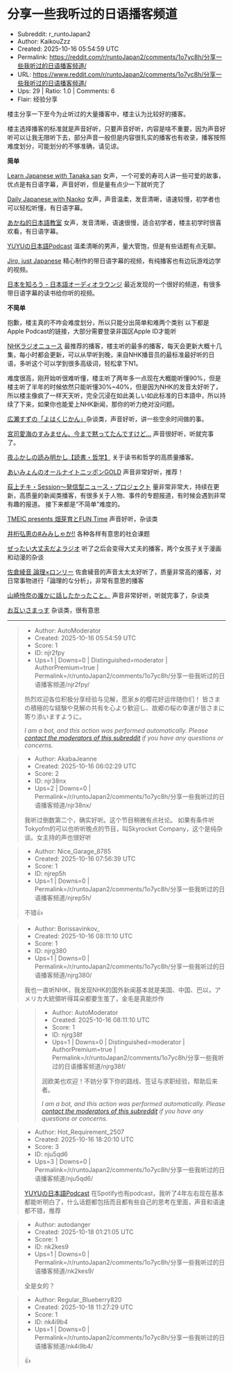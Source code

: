 # 分享一些我听过的日语播客频道

- Subreddit: r_runtoJapan2
- Author: KaikouZzz
- Created: 2025-10-16 05:54:59 UTC
- Permalink: https://reddit.com/r/runtoJapan2/comments/1o7yc8h/分享一些我听过的日语播客频道/
- URL: https://www.reddit.com/r/runtoJapan2/comments/1o7yc8h/分享一些我听过的日语播客频道/
- Ups: 29 | Ratio: 1.0 | Comments: 6
- Flair: 经验分享


楼主分享一下至今为止听过的大量播客中，楼主认为比较好的播客。

楼主选择播客的标准就是声音好听，只要声音好听，内容是啥不重要，因为声音好听可以让我无限听下去，部分声音一般但是内容很扎实的播客也有收录，播客按照难度划分，可能划分的不够准确，请见谅。

**简单**

[Learn Japanese with Tanaka
san](https://www.youtube.com/@japanese_tanakasan/videos)
女声，一个可爱的寿司人讲一些可爱的故事，优点是有日语字幕，声音好听，但是量有点少一下就听完了

[Daily Japanese with
Naoko](https://www.youtube.com/@DailyJapanese/videos)
女声，声音温柔，发音清晰，语速较慢，初学者也可以轻松听懂，有日语字幕。

[あかね的日本語教室](https://www.youtube.com/@Akane-JapaneseClass)
女声，发音清晰，语速很慢，适合初学者，楼主初学时很喜欢看，有日语字幕。

[YUYUの日本語Podcast](https://www.youtube.com/@yuyunihongopodcast/videos)
温柔清晰的男声，量大管饱，但是有些话题有点无聊。

[Jiro, just Japanese](https://www.youtube.com/@JiroJapanese/videos)
精心制作的带日语字幕的视频，有纯播客也有边玩游戏边学的视频。

[日本を知ろう -
日本語オーディオラウンジ](https://www.youtube.com/@NihongAudioLounge/videos)
最近发现的一个很好的频道，有很多带日语字幕的读书给你听的视频。

**不简单**

抱歉，楼主真的不咋会难度划分，所以只能分出简单和难两个类别 以下都是Apple
Podcast的链接，大部分需要登录非国区Apple ID才能听

[NHKラジオニュース](https://podcasts.apple.com/jp/podcast/nhk%E3%83%A9%E3%82%B8%E3%82%AA%E3%83%8B%E3%83%A5%E3%83%BC%E3%82%B9/id400203229)
最推荐的播客，楼主听的最多的播客，每天会更新大概十几集，每小时都会更新，可以从早听到晚，来自NHK播音员的最标准最好听的日语，多听这个可以学到很多高级词，轻松拿下N1。

难度很高，刚开始听很难听懂，楼主听了两年多一点现在大概能听懂90%，但是楼主听了半年的时候依然只能听懂30%~40%，但是因为NHK的发音太好听了，所以楼主像疯了一样天天听，完全沉浸在如此美しい如此标准的日本語中，所以持续了下来，如果你也能爱上NHK新闻，那你的听力绝对没问题。

[広瀬すずの「よはくじかん」](https://podcasts.apple.com/jp/podcast/%E5%BA%83%E7%80%AC%E3%81%99%E3%81%9A%E3%81%AE-%E3%82%88%E3%81%AF%E3%81%8F%E3%81%98%E3%81%8B%E3%82%93/id1712799353)杂谈类，声音好听，讲一些空余时间做的事。

[宮司愛海のすみません、今まで黙ってたんですけど…](https://podcasts.apple.com/jp/podcast/%E5%AE%AE%E5%8F%B8%E6%84%9B%E6%B5%B7%E3%81%AE%E3%81%99%E3%81%BF%E3%81%BE%E3%81%9B%E3%82%93-%E4%BB%8A%E3%81%BE%E3%81%A7%E9%BB%99%E3%81%A3%E3%81%A6%E3%81%9F%E3%82%93%E3%81%A7%E3%81%99%E3%81%91%E3%81%A9/id1781144374)
声音很好听，听就完事了。

[夜ふかしの読み明かし【読書・哲学】](https://podcasts.apple.com/jp/podcast/%E5%A4%9C%E3%81%B5%E3%81%8B%E3%81%97%E3%81%AE%E8%AA%AD%E3%81%BF%E6%98%8E%E3%81%8B%E3%81%97-%E8%AA%AD%E6%9B%B8-%E5%93%B2%E5%AD%A6/id1678468327)
关于读书和哲学的高质量播客。

[あいみょんのオールナイトニッポンGOLD](https://podcasts.apple.com/jp/podcast/%E3%81%82%E3%81%84%E3%81%BF%E3%82%87%E3%82%93%E3%81%AE%E3%82%AA%E3%83%BC%E3%83%AB%E3%83%8A%E3%82%A4%E3%83%88%E3%83%8B%E3%83%83%E3%83%9D%E3%83%B3gold/id1744586035)
声音非常好听，推荐！

[荻上チキ・Session～発信型ニュース・プロジェクト](https://podcasts.apple.com/jp/podcast/%E8%8D%BB%E4%B8%8A%E3%83%81%E3%82%AD-session-%E7%99%BA%E4%BF%A1%E5%9E%8B%E3%83%8B%E3%83%A5%E3%83%BC%E3%82%B9-%E3%83%97%E3%83%AD%E3%82%B8%E3%82%A7%E3%82%AF%E3%83%88/id1532201544)
量非常非常大，持续在更新，高质量的新闻类播客，有很多关于人物、事件的专题报道，有时候会遇到非常有趣的报道。
接下来都是“不简单”难度的。

[TMEIC presents 畑芽育とFUN
Time](https://podcasts.apple.com/jp/podcast/tmeic-presents-%E7%95%91%E8%8A%BD%E8%82%B2%E3%81%A8fun-time/id1806592878)
声音好听，杂谈类

[井桁弘恵の#みみしゃか!!](https://podcasts.apple.com/jp/podcast/%E4%BA%95%E6%A1%81%E5%BC%98%E6%81%B5%E3%81%AE-%E3%81%BF%E3%81%BF%E3%81%97%E3%82%83%E3%81%8B/id1764835818)
各种各样有意思的社会课题

[ぜったい大丈夫だよラジオ](https://podcasts.apple.com/jp/podcast/%E3%81%9C%E3%81%A3%E3%81%9F%E3%81%84%E5%A4%A7%E4%B8%88%E5%A4%AB%E3%81%A0%E3%82%88%E3%83%A9%E3%82%B8%E3%82%AA/id1547061619)
听了之后会变得大丈夫的播客，两个女孩子关于漫画和动漫的杂谈

[佐倉綾音
論理×ロンリー](https://podcasts.apple.com/jp/podcast/%E4%BD%90%E5%80%89%E7%B6%BE%E9%9F%B3-%E8%AB%96%E7%90%86-%E3%83%AD%E3%83%B3%E3%83%AA%E3%83%BC/id1805148541)
佐倉綾音的声音太太太好听了，质量非常高的播客，对日常事物进行「論理的な分析」，非常有意思的播客

[山崎怜奈の誰かに話したかったこと。](https://podcasts.apple.com/jp/podcast/%E5%B1%B1%E5%B4%8E%E6%80%9C%E5%A5%88%E3%81%AE%E8%AA%B0%E3%81%8B%E3%81%AB%E8%A9%B1%E3%81%97%E3%81%9F%E3%81%8B%E3%81%A3%E3%81%9F%E3%81%93%E3%81%A8/id1754096624)
声音非常好听，听就完事了，杂谈类

[お互いさまっす](https://podcasts.apple.com/jp/podcast/%E3%81%8A%E4%BA%92%E3%81%84%E3%81%95%E3%81%BE%E3%81%A3%E3%81%99/id1712263313)
杂谈类，很有意思


---

> - Author: AutoModerator
> - Created: 2025-10-16 05:54:59 UTC
> - Score: 1
> - ID: njr2fpy
> - Ups=1 | Downs=0 | Distinguished=moderator | AuthorPremium=true | Permalink=/r/runtoJapan2/comments/1o7yc8h/分享一些我听过的日语播客频道/njr2fpy/
>
> 热烈欢迎各位积极分享经验与见解，愿家乡的樱花好运伴随你们！
> 皆さまの積極的な経験や見解の共有を心より歓迎し、故郷の桜の幸運が皆さまに寄り添いますように。
> 
> *I am a bot, and this action was performed automatically. Please [contact the moderators of this subreddit](/message/compose/?to=/r/runtoJapan2) if you have any questions or concerns.*

> - Author: AkabaJeanne
> - Created: 2025-10-16 06:02:29 UTC
> - Score: 2
> - ID: njr38nx
> - Ups=2 | Downs=0 | Permalink=/r/runtoJapan2/comments/1o7yc8h/分享一些我听过的日语播客频道/njr38nx/
>
> 我听过倒数第二个，确实好听。这个节目稍微有点社论。
> 如果有条件听Tokyofm的可以也听听晚点的节目，叫Skyrocket Company，这个是纯杂谈。女主持的声也很好听

> - Author: Nice_Garage_8785
> - Created: 2025-10-16 07:56:39 UTC
> - Score: 1
> - ID: njrep5h
> - Ups=1 | Downs=0 | Permalink=/r/runtoJapan2/comments/1o7yc8h/分享一些我听过的日语播客频道/njrep5h/
>
> 不错👍

> - Author: Borissavinkov_
> - Created: 2025-10-16 08:11:10 UTC
> - Score: 1
> - ID: njrg380
> - Ups=1 | Downs=0 | Permalink=/r/runtoJapan2/comments/1o7yc8h/分享一些我听过的日语播客频道/njrg380/
>
> 我也一直听NHK，我发现NHK的国外新闻基本就是美国、中国、巴以，アメリカ大統領听得耳朵都要生茧了，金毛是真能炒作

>> - Author: AutoModerator
>> - Created: 2025-10-16 08:11:10 UTC
>> - Score: 1
>> - ID: njrg38f
>> - Ups=1 | Downs=0 | Distinguished=moderator | AuthorPremium=true | Permalink=/r/runtoJapan2/comments/1o7yc8h/分享一些我听过的日语播客频道/njrg38f/
>>
>> 润欧美也欢迎！不妨分享下你的路线、签证与求职经验，帮助后来者。
>> 
>> 
>> *I am a bot, and this action was performed automatically. Please [contact the moderators of this subreddit](/message/compose/?to=/r/runtoJapan2) if you have any questions or concerns.*

> - Author: Hot_Requirement_2507
> - Created: 2025-10-16 18:20:10 UTC
> - Score: 3
> - ID: nju5qd6
> - Ups=3 | Downs=0 | Permalink=/r/runtoJapan2/comments/1o7yc8h/分享一些我听过的日语播客频道/nju5qd6/
>
> [YUYUの日本語Podcast](https://spotify.link/rtPAiqqewXb) 在Spotify也有podcast，我听了4年左右现在基本都能听明白了，什么话题都包括而且都有些自己的思考在里面，声音和语速都不错，推荐

> - Author: autodanger
> - Created: 2025-10-18 01:21:05 UTC
> - Score: 1
> - ID: nk2kes9
> - Ups=1 | Downs=0 | Permalink=/r/runtoJapan2/comments/1o7yc8h/分享一些我听过的日语播客频道/nk2kes9/
>
> 全是女的？

> - Author: Regular_Blueberry820
> - Created: 2025-10-18 11:27:29 UTC
> - Score: 1
> - ID: nk4i9b4
> - Ups=1 | Downs=0 | Permalink=/r/runtoJapan2/comments/1o7yc8h/分享一些我听过的日语播客频道/nk4i9b4/
>
> 👍
